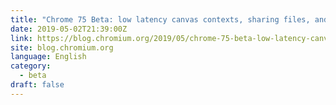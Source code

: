 ```yaml
---
title: "Chrome 75 Beta: low latency canvas contexts, sharing files, and numeric separators"
date: 2019-05-02T21:39:00Z
link: https://blog.chromium.org/2019/05/chrome-75-beta-low-latency-canvas.html
site: blog.chromium.org
language: English
category:
  - beta
draft: false
---
```

